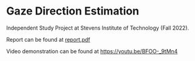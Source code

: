 # Gaze Direction Estimation

Independent Study Project at Stevens Institute of Technology (Fall 2022).

Report can be found at [report.pdf](report.pdf)

Video demonstration can be found at https://youtu.be/BFOO-_9tMn4
